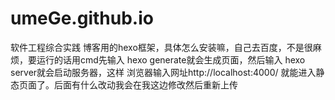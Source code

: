 # umeGe.github.io
软件工程综合实践
博客用的hexo框架，具体怎么安装嘛，自己去百度，不是很麻烦，要运行的话用cmd先输入 hexo generate就会生成页面，然后输入 hexo server就会启动服务器，这样
浏览器输入网址http://localhost:4000/ 就能进入静态页面了。后面有什么改动我会在我这边修改然后重新上传
